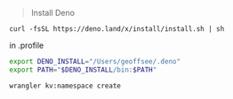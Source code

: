 > Install Deno
> 
`curl -fsSL https://deno.land/x/install/install.sh | sh`

in .profile
```bash
export DENO_INSTALL="/Users/geoffsee/.deno"
export PATH="$DENO_INSTALL/bin:$PATH"
```


`wrangler kv:namespace create` 